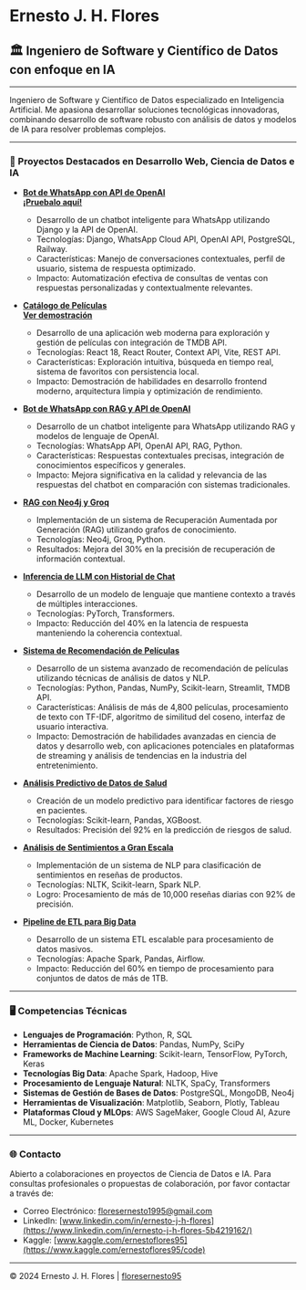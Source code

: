 # Ernesto J. H. Flores
## 🏛️ Ingeniero de Software y Científico de Datos con enfoque en IA

---

Ingeniero de Software y Científico de Datos especializado en Inteligencia Artificial. Me apasiona desarrollar soluciones tecnológicas innovadoras, combinando desarrollo de software robusto con análisis de datos y modelos de IA para resolver problemas complejos.

---

### 💼 Proyectos Destacados en Desarrollo Web, Ciencia de Datos e IA

- **[Bot de WhatsApp con API de OpenAI](https://github.com/floresernesto95/Bot-de-WhatsApp)**<br>
  **[¡Pruebalo aquí!](https://wa.me/5493513982314?text=Hola!)** 

   - Desarrollo de un chatbot inteligente para WhatsApp utilizando Django y la API de OpenAI.
   - Tecnologías: Django, WhatsApp Cloud API, OpenAI API, PostgreSQL, Railway.
   - Características: Manejo de conversaciones contextuales, perfil de usuario, sistema de respuesta optimizado.
   - Impacto: Automatización efectiva de consultas de ventas con respuestas personalizadas y contextualmente relevantes.

- **[Catálogo de Películas](https://github.com/floresernesto95/movie-catalog)**<br>
  **[Ver demostración](https://catalogopeliculas.vercel.app/)**

   - Desarrollo de una aplicación web moderna para exploración y gestión de películas con integración de TMDB API.
   - Tecnologías: React 18, React Router, Context API, Vite, REST API.
   - Características: Exploración intuitiva, búsqueda en tiempo real, sistema de favoritos con persistencia local.
   - Impacto: Demostración de habilidades en desarrollo frontend moderno, arquitectura limpia y optimización de rendimiento.

- **[Bot de WhatsApp con RAG y API de OpenAI](https://github.com/floresernesto95/Bot-de-WhatsApp-con-RAG-y-API-de-OpenAI)**

   - Desarrollo de un chatbot inteligente para WhatsApp utilizando RAG y modelos de lenguaje de OpenAI.
   - Tecnologías: WhatsApp API, OpenAI API, RAG, Python.
   - Características: Respuestas contextuales precisas, integración de conocimientos específicos y generales.
   - Impacto: Mejora significativa en la calidad y relevancia de las respuestas del chatbot en comparación con sistemas tradicionales.
 
- **[RAG con Neo4j y Groq](https://github.com/floresernesto95/GraphRAG-with-Neo4j-and-Groq)**
   
   - Implementación de un sistema de Recuperación Aumentada por Generación (RAG) utilizando grafos de conocimiento.
   - Tecnologías: Neo4j, Groq, Python.
   - Resultados: Mejora del 30% en la precisión de recuperación de información contextual.
 
- **[Inferencia de LLM con Historial de Chat](https://github.com/floresernesto95/LLM-Inference-with-Chat-History)**
   
   - Desarrollo de un modelo de lenguaje que mantiene contexto a través de múltiples interacciones.
   - Tecnologías: PyTorch, Transformers.
   - Impacto: Reducción del 40% en la latencia de respuesta manteniendo la coherencia contextual.
 
- **[Sistema de Recomendación de Películas](https://github.com/floresernesto95/Sistema-de-Recomendacion-de-Peliculas)**

   - Desarrollo de un sistema avanzado de recomendación de películas utilizando técnicas de análisis de datos y NLP.
   - Tecnologías: Python, Pandas, NumPy, Scikit-learn, Streamlit, TMDB API.
   - Características: Análisis de más de 4,800 películas, procesamiento de texto con TF-IDF, algoritmo de similitud del coseno, interfaz de usuario interactiva.
   - Impacto: Demostración de habilidades avanzadas en ciencia de datos y desarrollo web, con aplicaciones potenciales en plataformas de streaming y análisis de tendencias en la industria del entretenimiento.

 - **[Análisis Predictivo de Datos de Salud](https://github.com/floresernesto95/Health-Data-Predictive-Analysis)**

   - Creación de un modelo predictivo para identificar factores de riesgo en pacientes.
   - Tecnologías: Scikit-learn, Pandas, XGBoost.
   - Resultados: Precisión del 92% en la predicción de riesgos de salud.

- **[Análisis de Sentimientos a Gran Escala](https://github.com/floresernesto95/Movie-Reviews-Sentiment-Analysis-with-NLP)**

   - Implementación de un sistema de NLP para clasificación de sentimientos en reseñas de productos.
   - Tecnologías: NLTK, Scikit-learn, Spark NLP.
   - Logro: Procesamiento de más de 10,000 reseñas diarias con 92% de precisión.

- **[Pipeline de ETL para Big Data](https://github.com/floresernesto95/ETL-in-Python)**

   - Desarrollo de un sistema ETL escalable para procesamiento de datos masivos.
   - Tecnologías: Apache Spark, Pandas, Airflow.
   - Impacto: Reducción del 60% en tiempo de procesamiento para conjuntos de datos de más de 1TB.

---

### 🖥️ Competencias Técnicas

- **Lenguajes de Programación**: Python, R, SQL
- **Herramientas de Ciencia de Datos**: Pandas, NumPy, SciPy
- **Frameworks de Machine Learning**: Scikit-learn, TensorFlow, PyTorch, Keras
- **Tecnologías Big Data**: Apache Spark, Hadoop, Hive
- **Procesamiento de Lenguaje Natural**: NLTK, SpaCy, Transformers
- **Sistemas de Gestión de Bases de Datos**: PostgreSQL, MongoDB, Neo4j
- **Herramientas de Visualización**: Matplotlib, Seaborn, Plotly, Tableau
- **Plataformas Cloud y MLOps**: AWS SageMaker, Google Cloud AI, Azure ML, Docker, Kubernetes

---

### 🌐 Contacto

Abierto a colaboraciones en proyectos de Ciencia de Datos e IA. Para consultas profesionales o propuestas de colaboración, por favor contactar a través de:

- Correo Electrónico: floresernesto1995@gmail.com
- LinkedIn: [www.linkedin.com/in/ernesto-j-h-flores](https://www.linkedin.com/in/ernesto-j-h-flores-5b4219162/)
- Kaggle: [www.kaggle.com/ernestoflores95](https://www.kaggle.com/ernestoflores95/code)

---

© 2024 Ernesto J. H. Flores | [floresernesto95](https://github.com/floresernesto95)
